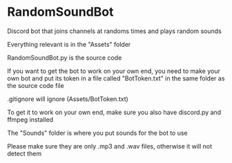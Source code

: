 # RandomSoundBot
 Discord bot that joins channels at randoms times and plays random sounds

Everything relevant is in the "Assets" folder

RandomSoundBot.py is the source code

If you want to get the bot to work on your own end, you need to make your own bot and put its token in a file called "BotToken.txt" in the same folder as the source code file

.gitignore will ignore (Assets/BotToken.txt)

To get it to work on your own end, make sure you also have discord.py and ffmpeg installed

The "Sounds" folder is where you put sounds for the bot to use

Please make sure they are only .mp3 and .wav files, otherwise it will not detect them